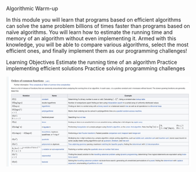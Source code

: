 Algorithmic Warm-up


In this module you will learn that programs based on efficient algorithms can solve the same problem billions of times faster than programs based on naïve algorithms. You will learn how to estimate the running time and memory of an algorithm without even implementing it. Armed with this knowledge, you will be able to compare various algorithms, select the most efficient ones, and finally implement them as our programming challenges!

Learning Objectives
Estimate the running time of an algorithm
Practice implementing efficient solutions
Practice solving programming challenges

![bigO](bigO.jpg)

